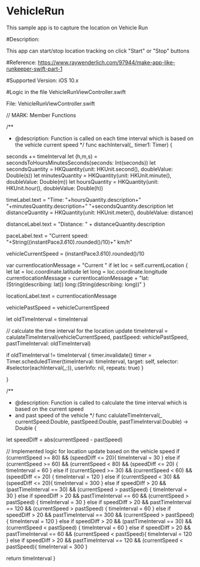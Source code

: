# VehicleRun
This sample app is to capture the location on Vehicle Run

#Description: 

This app can start/stop location tracking on click "Start" or "Stop" buttons

#Reference:
https://www.raywenderlich.com/97944/make-app-like-runkeeper-swift-part-1

#Supported Version: iOS 10.x

#Logic in the file VehicleRunViewController.swift

File: VehicleRunViewController.swift

// MARK: Member Functions

/**
* @description: Function is called on each time interval which is based on the vehicle current speed
*/
func eachInterval(_ timer1: Timer) {

seconds += timeInterval
let (h,m,s) = secondsToHoursMinutesSeconds(seconds: Int(seconds))
let secondsQuantity = HKQuantity(unit: HKUnit.second(), doubleValue: Double(s))
let minutesQuantity = HKQuantity(unit: HKUnit.minute(), doubleValue: Double(m))
let hoursQuantity = HKQuantity(unit: HKUnit.hour(), doubleValue: Double(h))


timeLabel.text = "Time: "+hoursQuantity.description+" "+minutesQuantity.description+" "+secondsQuantity.description
let distanceQuantity = HKQuantity(unit: HKUnit.meter(), doubleValue: distance)

distanceLabel.text = "Distance: " + distanceQuantity.description

paceLabel.text = "Current speed: "+String((instantPace*3.6*10).rounded()/10)+" km/h"

vehicleCurrentSpeed = (instantPace*3.6*10).rounded()/10

var currentlocationMessage = "Current "
if let loc = self.currentLocation {
let lat = loc.coordinate.latitude
let long = loc.coordinate.longitude
currentlocationMessage = currentlocationMessage + "lat: \(String(describing: lat))   long:\(String(describing: long))"
}

locationLabel.text = currentlocationMessage



vehiclePastSpeed = vehicleCurrentSpeed

let oldTimeInterval = timeInterval

// calculate the time interval for the location update
timeInterval = calulateTimeInterval(vehicleCurrentSpeed, pastSpeed: vehiclePastSpeed, pastTimeInterval: oldTimeInterval)


if oldTimeInterval != timeInterval {
timer.invalidate()
timer = Timer.scheduledTimer(timeInterval: timeInterval,
target: self,
selector: #selector(eachInterval(_:)),
userInfo: nil,
repeats: true)
}

}

/**
* @description: Function is called to calculate the time interval which is based on the current speed 
* and past speed of the vehicle
*/
func calulateTimeInterval(_ currentSpeed:Double, pastSpeed:Double, pastTimeInterval:Double) -> Double {

let speedDiff = abs(currentSpeed - pastSpeed)

// Implemented logic for location update based on the vehicle speed
if (currentSpeed >= 80) && (speedDiff <= 20){
timeInterval = 30
}
else if (currentSpeed >= 60) && (currentSpeed < 80) && (speedDiff <= 20) {
timeInterval = 60
}
else if (currentSpeed >= 30) && (currentSpeed < 60) && (speedDiff <= 20) {
timeInterval = 120
}
else if (currentSpeed < 30) && (speedDiff <= 20){
timeInterval = 300
}
else if speedDiff > 20  && (pastTimeInterval == 30) && (currentSpeed > pastSpeed) {
timeInterval = 30
}
else if speedDiff > 20  && pastTimeInterval == 60 && (currentSpeed > pastSpeed) {
timeInterval = 30
}
else if speedDiff > 20  && pastTimeInterval == 120 && (currentSpeed > pastSpeed) {
timeInterval = 60
}
else if speedDiff > 20  && pastTimeInterval == 300 && (currentSpeed > pastSpeed) {
timeInterval = 120
}
else if speedDiff > 20  && (pastTimeInterval == 30) && (currentSpeed < pastSpeed) {
timeInterval = 60
}
else if speedDiff > 20  && pastTimeInterval == 60 && (currentSpeed < pastSpeed){
timeInterval = 120
}
else if speedDiff > 20  && pastTimeInterval == 120 && (currentSpeed < pastSpeed){
timeInterval = 300
}

return timeInterval
}


